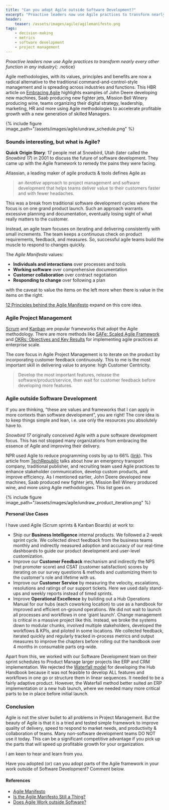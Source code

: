 ```yaml
---
title: "Can you adopt Agile outside Software Development?"
excerpt: "Proactive leaders now use Agile practices to transform nearly every other function in any industry"
header:
    teaser: /assets/images/agile/agilemanifesto.png
tags:
    - decision-making
    - metrics
    - software development
    - project management
---
```

*Proactive leaders now use Agile practices to transform nearly every other function in any industry*{: .notice}

Agile methodologies, with its values, principles and benefits are now a radical alternative to the traditional command-and-control-style management and is spreading across industries and functions. This HBR article on [Embracing Agile](https://hbr.org/2016/05/embracing-agile) highlights examples of John Deere developing new machines, Saab producing new fighter jets, Mission Bell Winery producing wine, teams organizing their digital strategy, leadership, marketing, HR and more using Agile methodologies to accelerate profitable growth with a new generation of skilled Managers.

{% include figure image_path="/assets/images/agile/undraw_schedule.png" %}

### Sounds interesting, but what is Agile?
**Quick Origin Story**: 17 people met at Snowbird, Utah (later called the *Snowbird 17*) in 2001 to discuss the future of software development. They came up with the Agile framework to remedy the pains they were facing.

Atlassian, a leading maker of agile products & tools defines Agile as 

> an *iterative* approach to project management and software development that helps teams deliver value to their customers faster and with fewer headaches. 

This was a break from traditional software development cycles where the focus is on one grand product launch. Such an approach warrants excessive planning and documentation, eventually losing sight of what really matters to the customer. 

Instead, an agile team focuses on iterating and delivering consistently with small increments. The team keeps a continuous check on product requirements, feedback, and measures. So, successful agile teams build the muscle to respond to changes quickly.

The *Agile Manifesto* values:

- **Individuals and interactions** over processes and tools
- **Working software** over comprehensive documentation  
- **Customer collaboration** over contract negotiation  
- **Responding to change** over following a plan  

with the caveat to value the items on the left more when there is value in the items on the right.

[12 Principles behind the Agile Manifesto](https://agilemanifesto.org/principles.html) expand on this core idea.

### Agile Project Management
 [Scrum](https://www.atlassian.com/agile/scrum) and [Kanban](https://www.atlassian.com/agile/kanban) are popular frameworks that adopt the Agile methodology. There are more methods like [SAFe: Scaled Agile Framework](https://www.atlassian.com/agile/agile-at-scale/what-is-safe) and [OKRs: Objectives and Key Results](https://www.atlassian.com/agile/agile-at-scale/okr) for implementing agile practices at enterprise scale.
 
The core focus in Agile Project Management is to iterate on the product by incorporating customer feedback continuously. This to me is the most important skill in delivering value to anyone: high Customer Centricity.

> Develop the most important features, release the software/product/service, then wait for customer feedback before developing more features.

### Agile outside Software Development
If you are thinking, “these are values and frameworks that I can apply in more contexts than software development”, you are right! The core idea is to keep things simple and lean, i.e. use only the resources you absolutely have to.

*Snowbird 17* originally conceived Agile with a pure software development focus. This has not stopped many organizations from embracing the essence of Agile and improving their delivery.

NPR used Agile to reduce programming costs by up to 66% ([link](https://www.poynter.org/reporting-editing/2012/how-npr-benefits-from-agile-project-development-you-can-too/)). This article from [TechRepublic](https://www.techrepublic.com/article/how-to-apply-agile-practices-with-your-non-tech-team-or-business) talks about how an emergency transport company, traditional publisher, and recruiting team used Agile practices to enhance stakeholder communication, develop custom products, and improve efficiency. As I mentioned earlier, John Deere developed new machines, Saab produced new fighter jets, Mission Bell Winery produced wine, and more using Agile methodologies. This list goes on.

{% include figure image_path="/assets/images/agile/undraw_product_iteration.png" %}

#### Personal Use Cases
I have used Agile (Scrum sprints & Kanban Boards) at work to:
- Ship our **Business Intelligence** internal products. We followed a 2-week sprint cycle. We collected direct feedback from the business teams monthly and indirectly measured adoption and accuracy of our real-time dashboards to guide our product development and user-level customization.
- Improve our **Customer Feedback** mechanism and indirectly the NPS (net promoter score) and CSAT (customer satisfaction) scores by iterating on our survey questions & methods and customizing them to the customer's role and lifetime with us.
- Improve our **Customer Service** by measuring the velocity, escalations, resolutions and ratings of our support tickets. Here we used daily stand-ups and weekly reports instead of timed sprints.
- Improve **Operational Excellence** by building out a Hub Operations Manual for our hubs (each coworking location) to use as a handbook for improved and efficient on-ground operations. We did not wait to launch all processes and workflows in one 'giant launch'. Change management is critical in a massive project like this. Instead, we broke the systems down to modular chunks, involved multiple stakeholders, developed the workflows & KPIs, and piloted in some locations. We collected feedback, iterated quickly and regularly tracked in-process metrics and output measures to improve the chapters before rolling out the handbook over 4 months in consumable parts org-wide.

Apart from this, we worked with our Software Development team on their sprint schedules to Product Manage larger projects like ERP and CRM implementation. We rejected the [Waterfall model](https://en.wikipedia.org/wiki/Waterfall_model) for developing the Hub Handbook because it was not feasible to develop ALL features and workflows in one go or structure them in linear sequences. It needed to be a fairly adaptive product. However, the Waterfall method better suited an ERP implementation or a new hub launch, where we needed many more critical parts to be in place before initial launch.

### Conclusion
Agile is not the silver bullet to all problems in Project Management. But the beauty of Agile is that it is a tried and tested simple framework to improve quality of delivery, speed to respond to market needs, and productivity & collaboration of teams. Many non-software development teams DO NOT use it today. This can be a significant competitive advantage if you pick up the parts that will speed up profitable growth for your organization.

I am keen to hear and learn from you. 

Have you adopted (or) can you adopt parts of the Agile framework in your work outside of Software Development? Comment below.

#### References
- [Agile Manifesto](https://agilemanifesto.org/)
- [Is the Agile Manifesto Still a Thing?](https://www.atlassian.com/agile/manifesto)
- [Does Agile Work outside Software?](https://www.agileconnection.com/article/does-agile-work-outside-software)